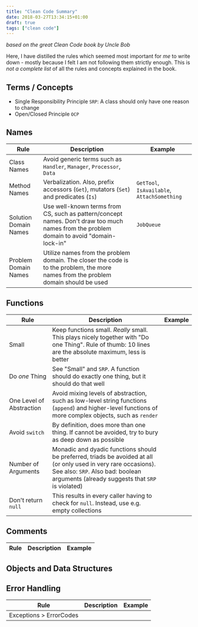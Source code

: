 ```yaml
---
title: "Clean Code Summary"
date: 2018-03-27T13:34:15+01:00
draft: true
tags: ["clean code"]
---
```


*based on the great Clean Code book by Uncle Bob*

Here, I have distilled the rules which seemed most important for *me* to write down - mostly because I felt I am not following them strictly enough. This is *not a complete list* of all the rules and concepts explained in the book.

## Terms / Concepts

* Single Responsibility Principle `SRP`: A class should only have one reason to change
* Open/Closed Principle `OCP`

## Names

| Rule                  | Description       | Example       |
| --------------------- | ----------------- | ------------- |
| Class Names           | Avoid generic terms such as `Handler`, `Manager`, `Processor`, `Data` |  |
| Method Names          | Verbalization. Also, prefix accessors (`Get`), mutators (`Set`) and predicates (`Is`) | `GetTool`, `IsAvailable`, `AttachSomething` |
| Solution Domain Names | Use well-known terms from CS, such as pattern/concept names. Don't draw too much names from the problem domain to avoid "domain-lock-in" | `JobQueue` |
| Problem Domain Names  | Utilize names from the problem domain. The closer the code is to the problem, the more names from the problem domain should be used |

## Functions

| Rule                  | Description       | Example       |
| --------------------- | ----------------- | ------------- |
| Small                 | Keep functions small. *Really* small. This plays nicely together with "Do one Thing". Rule of thumb: 10 lines are the absolute maximum, less is better
| Do *one* Thing        | See "Small" and `SRP`. A function should do exactly one thing, but it should do that well
| One Level of Abstraction | Avoid mixing levels of abstraction, such as low-level string functions (`append`) and higher-level functions of more complex objects, such as `render` |
| Avoid `switch`        | By definition, does more than one thing. If cannot be avoided, try to bury as deep down as possible | 
| Number of Arguments   | Monadic and dyadic functions should be preferred, triads be avoided at all (or only used in very rare occasions). See also: `SRP`. Also bad: boolean arguments (already suggests that `SRP` is violated)
| Don't return `null`   | This results in every caller having to check for `null`. Instead, use e.g. empty collections

## Comments

| Rule                  | Description       | Example       |
| --------------------- | ----------------- | ------------- |


## Objects and Data Structures

## Error Handling

| Rule                  | Description       | Example       |
| --------------------- | ----------------- | ------------- |
| Exceptions > ErrorCodes 